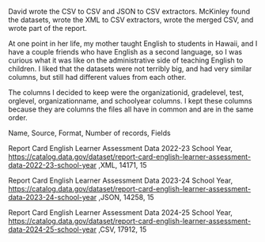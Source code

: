 David wrote the CSV to CSV and JSON to CSV extractors. McKinley found the datasets, wrote the XML to CSV extractors, wrote the merged CSV, and wrote part of the report.

At one point in her life, my mother taught English to students in Hawaii, and I have a couple friends who have English as a second language, so I was curious what it was like on the administrative side of teaching English to children. 
I liked that the datasets were not terribly big, and had very similar columns, but still had different values from each other.

The columns I decided to keep were the organizationid, gradelevel, test, orglevel, organizationname, and schoolyear columns.  I kept these columns because they are columns the files all have in common and are in the same order.


Name, Source, Format, Number of records, Fields

Report Card English Learner Assessment Data 2022-23 School Year, https://catalog.data.gov/dataset/report-card-english-learner-assessment-data-2022-23-school-year ,XML, 14171, 15                      
                  
Report Card English Learner Assessment Data 2023-24 School Year, https://catalog.data.gov/dataset/report-card-english-learner-assessment-data-2023-24-school-year ,JSON, 14258, 15                    
                  

Report Card English Learner Assessment Data 2024-25 School Year, https://catalog.data.gov/dataset/report-card-english-learner-assessment-data-2024-25-school-year ,CSV, 17912, 15
                  



